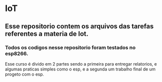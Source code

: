 # IoT

## Esse repositorio contem os arquivos das tarefas referentes a materia de Iot.

### Todos os codigos nesse repositorio foram testados no esp8266.

Esse curso é divido em 2 partes sendo a primeira para entregar relatorios, e algumas praticas simples como o esp, e a segunda um trabalho final de um progeto com o esp.